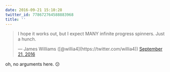 ```yaml
---
date: 2016-09-21 15:10:28
twitter_id: 778672764588883968
title: ''
---
```


<blockquote class="twitter-tweet"><p lang="en" dir="ltr">I hope it works out, but I expect MANY infinite progress spinners. Just a hunch.</p>&mdash; James Williams ([@willia4](https://twitter.com/willia4)) <a href="https://twitter.com/willia4/status/778672391861960708?ref_src=twsrc%5Etfw">September 21, 2016</a></blockquote>
<script async src="https://platform.twitter.com/widgets.js" charset="utf-8"></script>

oh, no arguments here. 😕
